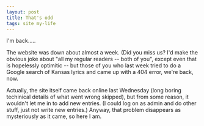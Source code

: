 ```yaml
---
layout: post
title: That's odd
tags: site my-life
---
```

I'm back.....

The website was down about almost a week.  (Did you miss us? I'd make the obvious joke about "all my regular readers -- both of you", except even that is hopelessly optimitic -- but those of you who last week tried to do a Google search of Kansas lyrics and came up with a 404 error, we're back, now.

Actually, the site itself came back online last Wednesday (long boring techinical details of what went wrong skipped), but from some reason, it wouldn't let me in to add new entries.  (I could log on as admin and do other stuff, just not write new entries.) Anyway, that problem disappears as mysteriously as it came, so here I am.
